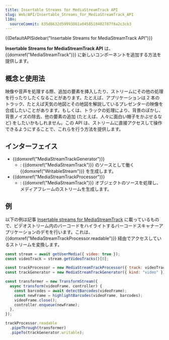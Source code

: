 ```yaml
---
title: Insertable Streams for MediaStreamTrack API
slug: Web/API/Insertable_Streams_for_MediaStreamTrack_API
l10n:
  sourceCommit: 835d6632d59993861a0458510402787f8a2c3cb3
---
```


{{DefaultAPISidebar("Insertable Streams for MediaStreamTrack API")}}

**Insertable Streams for MediaStreamTrack API** は、{{domxref("MediaStreamTrack")}} に新しいコンポーネントを追加する方法を提供します。

## 概念と使用法

映像や音声を処理する際、追加の要素を挿入したり、ストリームにその他の処理を行ったりしたくなることがあります。たとえば、アプリケーションは 2 本のトラック、たとえば天気の地図とその地図を解説しているプレゼンターの映像を合成したいことがあります。もしくは、トラックの処理により、背景のぼかし、背景ノイズの除去、他の要素の追加 (たとえば、人々に面白い帽子をかぶせるなど) をしたいかもしれません。この API は、ストリームに直接アクセスして操作できるようにすることで、これらを行う方法を提供します。

## インターフェイス

- {{domxref("MediaStreamTrackGenerator")}}
  - : {{domxref("MediaStreamTrack")}} のソースとして働く {{domxref("WritableStream")}} を生成します。
- {{domxref("MediaStreamTrackProcessor")}}
  - : {{domxref("MediaStreamTrack")}} オブジェクトのソースを処理し、メディアフレームのストリームを生成します。

## 例

以下の例は記事 [Insertable streams for MediaStreamTrack](https://developer.chrome.com/articles/mediastreamtrack-insertable-media-processing/) に載っているもので、ビデオストリーム内のバーコードをハイライトするバーコードスキャナーアプリケーションのデモを行います。これは、{{domxref("MediaStreamTrackProcessor.readable")}} 経由でアクセスしているストリームを変換します。

```js
const stream = await getUserMedia({ video: true });
const videoTrack = stream.getVideoTracks()[0];

const trackProcessor = new MediaStreamTrackProcessor({ track: videoTrack });
const trackGenerator = new MediaStreamTrackGenerator({ kind: "video" });

const transformer = new TransformStream({
  async transform(videoFrame, controller) {
    const barcodes = await detectBarcodes(videoFrame);
    const newFrame = highlightBarcodes(videoFrame, barcodes);
    videoFrame.close();
    controller.enqueue(newFrame);
  },
});

trackProcessor.readable
  .pipeThrough(transformer)
  .pipeTo(trackGenerator.writable);
```
